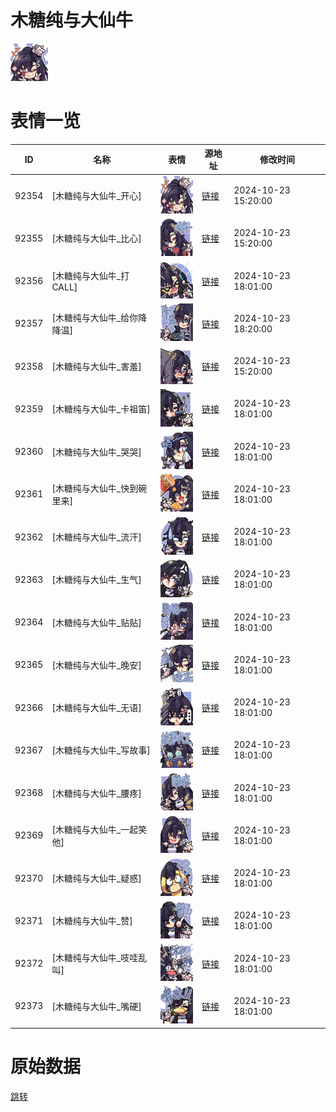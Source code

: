 # 木糖纯与大仙牛

<img src="./cover.png" height="60" alt="cover" />

# 表情一览

|ID|名称|表情|源地址|修改时间|
|----|----|----|----|----|
|92354|[木糖纯与大仙牛_开心]|<img src="./pic/092354_%5B木糖纯与大仙牛_开心%5D.png" height="60" alt="开心"/>|[链接](https://i0.hdslb.com/bfs/garb/413f0e35c9f7a98f38551472c92bffdd6738743f.png)|2024-10-23 15:20:00|
|92355|[木糖纯与大仙牛_比心]|<img src="./pic/092355_%5B木糖纯与大仙牛_比心%5D.png" height="60" alt="比心"/>|[链接](https://i0.hdslb.com/bfs/garb/b37e188621d1ab9e6488627388066e60a3e229fc.png)|2024-10-23 15:20:00|
|92356|[木糖纯与大仙牛_打CALL]|<img src="./pic/092356_%5B木糖纯与大仙牛_打CALL%5D.png" height="60" alt="打CALL"/>|[链接](https://i0.hdslb.com/bfs/garb/3b14833091024442c8d5e947bcac664a2b1501da.png)|2024-10-23 18:01:00|
|92357|[木糖纯与大仙牛_给你降降温]|<img src="./pic/092357_%5B木糖纯与大仙牛_给你降降温%5D.png" height="60" alt="给你降降温"/>|[链接](https://i0.hdslb.com/bfs/garb/b05d4575034af07ce7818123000ec4255340782a.png)|2024-10-23 18:20:00|
|92358|[木糖纯与大仙牛_害羞]|<img src="./pic/092358_%5B木糖纯与大仙牛_害羞%5D.png" height="60" alt="害羞"/>|[链接](https://i0.hdslb.com/bfs/garb/73d1e7b66e58d016aa196a409cb8915848106c4a.png)|2024-10-23 15:20:00|
|92359|[木糖纯与大仙牛_卡祖笛]|<img src="./pic/092359_%5B木糖纯与大仙牛_卡祖笛%5D.png" height="60" alt="卡祖笛"/>|[链接](https://i0.hdslb.com/bfs/garb/7b6ece8dc7cf9ec77a6328290dbf52aa71557066.png)|2024-10-23 18:01:00|
|92360|[木糖纯与大仙牛_哭哭]|<img src="./pic/092360_%5B木糖纯与大仙牛_哭哭%5D.png" height="60" alt="哭哭"/>|[链接](https://i0.hdslb.com/bfs/garb/267c1b07a247fe34b74444bd93303acd2f3ec245.png)|2024-10-23 18:01:00|
|92361|[木糖纯与大仙牛_快到碗里来]|<img src="./pic/092361_%5B木糖纯与大仙牛_快到碗里来%5D.png" height="60" alt="快到碗里来"/>|[链接](https://i0.hdslb.com/bfs/garb/b34edd4deef160045af4db8ca8a6a32902f59f13.png)|2024-10-23 18:01:00|
|92362|[木糖纯与大仙牛_流汗]|<img src="./pic/092362_%5B木糖纯与大仙牛_流汗%5D.png" height="60" alt="流汗"/>|[链接](https://i0.hdslb.com/bfs/garb/4bf4cba42744d2e3b85fbdc6491218b19f6bed02.png)|2024-10-23 18:01:00|
|92363|[木糖纯与大仙牛_生气]|<img src="./pic/092363_%5B木糖纯与大仙牛_生气%5D.png" height="60" alt="生气"/>|[链接](https://i0.hdslb.com/bfs/garb/6c469ea7a4bb4d9ed50228e8e81e1ec9202282f6.png)|2024-10-23 18:01:00|
|92364|[木糖纯与大仙牛_贴贴]|<img src="./pic/092364_%5B木糖纯与大仙牛_贴贴%5D.png" height="60" alt="贴贴"/>|[链接](https://i0.hdslb.com/bfs/garb/0816738794eadc0f2847696a881d434f95e042e1.png)|2024-10-23 18:01:00|
|92365|[木糖纯与大仙牛_晚安]|<img src="./pic/092365_%5B木糖纯与大仙牛_晚安%5D.png" height="60" alt="晚安"/>|[链接](https://i0.hdslb.com/bfs/garb/8284d1d2c033949678f07c5c625ae86d558ded65.png)|2024-10-23 18:01:00|
|92366|[木糖纯与大仙牛_无语]|<img src="./pic/092366_%5B木糖纯与大仙牛_无语%5D.png" height="60" alt="无语"/>|[链接](https://i0.hdslb.com/bfs/garb/a1147bb386545aed9641888ff3f765dc2081f254.png)|2024-10-23 18:01:00|
|92367|[木糖纯与大仙牛_写故事]|<img src="./pic/092367_%5B木糖纯与大仙牛_写故事%5D.png" height="60" alt="写故事"/>|[链接](https://i0.hdslb.com/bfs/garb/c53befd0b50f88618190d4b5dcf48510f094714b.png)|2024-10-23 18:01:00|
|92368|[木糖纯与大仙牛_腰疼]|<img src="./pic/092368_%5B木糖纯与大仙牛_腰疼%5D.png" height="60" alt="腰疼"/>|[链接](https://i0.hdslb.com/bfs/garb/5737b23ba2227fd8cb6aeea1452e1327ef38a23f.png)|2024-10-23 18:01:00|
|92369|[木糖纯与大仙牛_一起笑他]|<img src="./pic/092369_%5B木糖纯与大仙牛_一起笑他%5D.png" height="60" alt="一起笑他"/>|[链接](https://i0.hdslb.com/bfs/garb/a763be41195298ef263dda89aa5e325ae9ac2542.png)|2024-10-23 18:01:00|
|92370|[木糖纯与大仙牛_疑惑]|<img src="./pic/092370_%5B木糖纯与大仙牛_疑惑%5D.png" height="60" alt="疑惑"/>|[链接](https://i0.hdslb.com/bfs/garb/7580bedb92048329241929847433cef5560adf9b.png)|2024-10-23 18:01:00|
|92371|[木糖纯与大仙牛_赞]|<img src="./pic/092371_%5B木糖纯与大仙牛_赞%5D.png" height="60" alt="赞"/>|[链接](https://i0.hdslb.com/bfs/garb/01cb2ac66bfe8f0595ebe7bed8226afcbfab2352.png)|2024-10-23 18:01:00|
|92372|[木糖纯与大仙牛_吱哇乱叫]|<img src="./pic/092372_%5B木糖纯与大仙牛_吱哇乱叫%5D.png" height="60" alt="吱哇乱叫"/>|[链接](https://i0.hdslb.com/bfs/garb/659476f2c3da504f65cf274c670308b2d2c0e1c3.png)|2024-10-23 18:01:00|
|92373|[木糖纯与大仙牛_嘴硬]|<img src="./pic/092373_%5B木糖纯与大仙牛_嘴硬%5D.png" height="60" alt="嘴硬"/>|[链接](https://i0.hdslb.com/bfs/garb/effc2b0a632e10276ebe3c92db27f3a05c20469f.png)|2024-10-23 18:01:00|

# 原始数据

[跳转](./raw.json)

